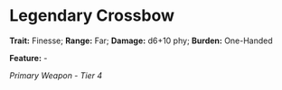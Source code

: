 # Legendary Crossbow

**Trait:** Finesse; **Range:** Far; **Damage:** d6+10 phy; **Burden:** One-Handed

**Feature:** -

*Primary Weapon - Tier 4*
